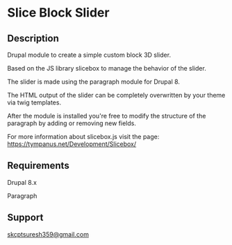 # Slice Block Slider

Description
-----------
Drupal module to create a simple custom block 3D slider.

Based on the JS library slicebox to manage the behavior of the slider. 

The slider is made using the paragraph module for Drupal 8.

The HTML output of the slider can be completely overwritten by your theme via twig templates.
 
After the module is installed you're free to modify the structure of the paragraph by adding or removing new fields. 


For more information about slicebox.js visit the page: https://tympanus.net/Development/Slicebox/

Requirements
------------
Drupal 8.x

Paragraph


Support
-------
skcptsuresh359@gmail.com

